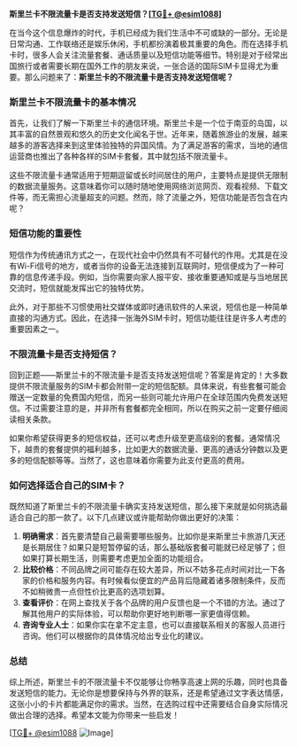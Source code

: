 **斯里兰卡不限流量卡是否支持发送短信？[[TG💪+ @esim1088](https://t.me/s/esim1088)]**

在当今这个信息爆炸的时代，手机已经成为我们生活中不可或缺的一部分。无论是日常沟通、工作联络还是娱乐休闲，手机都扮演着极其重要的角色。而在选择手机卡时，很多人会关注流量套餐、通话质量以及短信功能等细节。特别是对于经常出国旅行或者需要长期在国外工作的朋友来说，一张合适的国际SIM卡显得尤为重要。那么问题来了：**斯里兰卡的不限流量卡是否支持发送短信呢？**

### 斯里兰卡不限流量卡的基本情况

首先，让我们了解一下斯里兰卡的通信环境。斯里兰卡是一个位于南亚的岛国，以其丰富的自然景观和悠久的历史文化闻名于世。近年来，随着旅游业的发展，越来越多的游客选择来到这里体验独特的异国风情。为了满足游客的需求，当地的通信运营商也推出了各种各样的SIM卡套餐，其中就包括不限流量卡。

这些不限流量卡通常适用于短期逗留或长时间居住的用户，主要特点是提供无限制的数据流量服务。这意味着你可以随时随地使用网络浏览网页、观看视频、下载文件等，而无需担心流量超支的问题。然而，除了流量之外，短信功能是否包含在内呢？

### 短信功能的重要性

短信作为传统通讯方式之一，在现代社会中仍然具有不可替代的作用。尤其是在没有Wi-Fi信号的地方，或者当你的设备无法连接到互联网时，短信便成为了一种可靠的信息传递手段。例如，当你需要向家人报平安、接收重要通知或是与当地居民交流时，短信就能发挥出它的独特优势。

此外，对于那些不习惯使用社交媒体或即时通讯软件的人来说，短信也是一种简单直接的沟通方式。因此，在选择一张海外SIM卡时，短信功能往往是许多人考虑的重要因素之一。

### 不限流量卡是否支持短信？

回到正题——斯里兰卡的不限流量卡是否支持发送短信呢？答案是肯定的！大多数提供不限流量服务的SIM卡都会附带一定的短信配额。具体来说，有些套餐可能会赠送一定数量的免费国内短信，而另一些则可能允许用户在全球范围内免费发送短信。不过需要注意的是，并非所有套餐都完全相同，所以在购买之前一定要仔细阅读相关条款。

如果你希望获得更多的短信权益，还可以考虑升级至更高级别的套餐。通常情况下，越贵的套餐提供的福利越多，比如更大的数据流量、更高的通话分钟数以及更多的短信配额等等。当然了，这也意味着你需要为此支付更高的费用。

### 如何选择适合自己的SIM卡？

既然知道了斯里兰卡的不限流量卡确实支持发送短信，那么接下来就是如何挑选最适合自己的那一款了。以下几点建议或许能帮助你做出更好的决策：

1. **明确需求**：首先要清楚自己最需要哪些服务。比如你是来斯里兰卡旅游几天还是长期居住？如果只是短暂停留的话，那么基础版套餐可能就已经足够了；但如果打算长期生活，则需要考虑更加全面的功能组合。
2. **比较价格**：不同品牌之间可能存在较大差异，所以不妨多花点时间对比一下各家的价格和服务内容。有时候看似便宜的产品背后隐藏着诸多限制条件，反而不如稍微贵一点但性价比更高的选项划算。
3. **查看评价**：在网上查找关于各个品牌的用户反馈也是一个不错的方法。通过了解其他用户的实际体验，可以帮助你更好地判断哪一家更值得信赖。
4. **咨询专业人士**：如果你实在拿不定主意，也可以直接联系相关的客服人员进行咨询。他们可以根据你的具体情况给出专业化的建议。

### 总结

综上所述，斯里兰卡的不限流量卡不仅能够让你畅享高速上网的乐趣，同时也具备发送短信的能力。无论你是想要保持与外界的联系，还是希望通过文字表达情感，这张小小的卡片都能满足你的需求。当然，在选购过程中还需要结合自身实际情况做出合理的选择。希望本文能为你带来一些启发！

[[TG💪+ @esim1088](https://t.me/s/esim1088) ![Image](https://i.postimg.cc/4NQfJmqS/Snipaste-2025-05-13-00-14-12.png)]